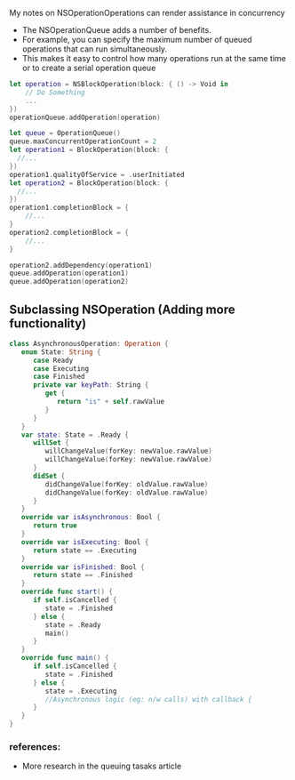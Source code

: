 My notes on NSOperation<!--more-->Operations can render assistance in concurrency

- The NSOperationQueue adds a number of benefits.
- For example, you can specify the maximum number of queued operations that can run simultaneously.
- This makes it easy to control how many operations run at the same time or to create a serial operation queue

```swift
let operation = NSBlockOperation(block: { () -> Void in
    // Do Something
    ...
})
operationQueue.addOperation(operation)
```

```swift
let queue = OperationQueue()
queue.maxConcurrentOperationCount = 2
let operation1 = BlockOperation(block: {
  //...
})
operation1.qualityOfService = .userInitiated
let operation2 = BlockOperation(block: {
  //...
})
operation1.completionBlock = {
    //...
}
operation2.completionBlock = {
    //...
}

operation2.addDependency(operation1)
queue.addOperation(operation1)
queue.addOperation(operation2)

```

## Subclassing NSOperation (Adding more functionality)

```swift
class AsynchronousOperation: Operation {
   enum State: String {
      case Ready
      case Executing
      case Finished
      private var keyPath: String {
         get {
            return "is" + self.rawValue
         }
      }
   }
   var state: State = .Ready {
      willSet {
         willChangeValue(forKey: newValue.rawValue)
         willChangeValue(forKey: newValue.rawValue)
      }
      didSet {
         didChangeValue(forKey: oldValue.rawValue)
         didChangeValue(forKey: oldValue.rawValue)
      }
   }
   override var isAsynchronous: Bool {
      return true
   }
   override var isExecuting: Bool {
      return state == .Executing
   }
   override var isFinished: Bool {
      return state == .Finished
   }
   override func start() {
      if self.isCancelled {
         state = .Finished
      } else {
         state = .Ready
         main()
      }
   }
   override func main() {
      if self.isCancelled {
         state = .Finished
      } else {
         state = .Executing
         //Asynchronous logic (eg: n/w calls) with callback {
      }
   }
}
```

### references:
- More research in the queuing tasaks article
